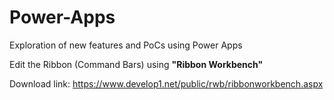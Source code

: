 # Power-Apps
Exploration of new features and PoCs using Power Apps

Edit the Ribbon (Command Bars) using **"Ribbon Workbench"**

Download link: https://www.develop1.net/public/rwb/ribbonworkbench.aspx

